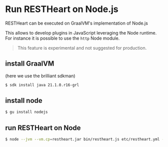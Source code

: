 # Run RESTHeart on Node.js

RESTHeart can be executed on GraalVM's implementation of Node.js

This allows to develop plugins in JavaScript leveraging the Node runtime. For instance
it is possible to use the `http` Node module.

> This feature is experimental and not suggested for production.

## install GraalVM

(here we use the brilliant sdkman)

```bash
$ sdk install java 21.1.0.r16-grl
```

## install node

```bash
$ gu install nodejs
```

## run RESTHeart on Node

```bash
$ node --jvm --vm.cp=restheart.jar bin/restheart.js etc/restheart.yml -e etc/default.properties
```